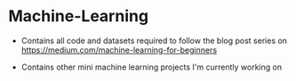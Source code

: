 # Machine-Learning
- Contains all code and datasets required to follow the blog post series on https://medium.com/machine-learning-for-beginners

- Contains other mini machine learning projects I'm currently working on
